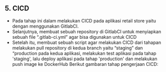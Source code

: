 ## 5. CICD
   
+ Pada tahap ini dalam melakukan CICD pada aplikasi retail store yaitu dengan menggunakan GitlabCI.  
+ Selanjutnya, membuat sebuah repository di GitlabCI untuk menyiapkan sebuah file “.gitlab-ci.yml” agar bisa digunakan untuk CICD
+ Setelah itu, membuat sebuah script  agar melakukan CICD dari tahapan melakukan pull repository di kedua branch yaitu “staging” dan “production pada kedua aplikasi, melakukan test aplikasi pada tahap 'staging', lalu deploy aplikasi pada tahap 'production' dan melakukan push image ke DockerHub 
Berikut gambaran tahap pengerjaan CICD:

